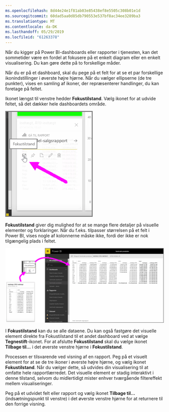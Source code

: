 ```yaml
---
ms.openlocfilehash: 8d44e24e1f81ab03e85438ef8e5505c308b01e1d
ms.sourcegitcommit: 60dad5aa0d85db790553e537bf8ac34ee3289ba3
ms.translationtype: MT
ms.contentlocale: da-DK
ms.lasthandoff: 05/29/2019
ms.locfileid: "61263378"
---
```

Når du kigger på Power BI-dashboards eller rapporter i tjenesten, kan det sommetider være en fordel at fokusere på et enkelt diagram eller en enkelt visualisering. Du kan gøre dette på to forskellige måder.

Når du er på et dashboard, skal du pege på et felt for at se et par forskellige ikonindstillinger i øverste højre hjørne. Når du vælger ellipserne (de tre punkter), vises en samling af ikoner, der repræsenterer handlinger, du kan foretage på feltet.

Ikonet længst til venstre hedder **Fokustilstand**. Vælg ikonet for at udvide feltet, så det dækker hele dashboardets område.

![](media/4-4b-display-visuals-tiles-fullscreen/4-4b_1.png)

**Fokustilstand** giver dig mulighed for at se mange flere detaljer på visuelle elementer og forklaringer. Når du f.eks. tilpasser størrelsen på et felt i Power BI, vises nogle af kolonnerne måske ikke, fordi der ikke er nok tilgængelig plads i feltet.

![](media/4-4b-display-visuals-tiles-fullscreen/4-4b_2.png)

I **Fokustilstand** kan du se alle dataene. Du kan også fastgøre det visuelle element direkte fra Fokustilstand til et andet dashboard ved at vælge **Tegnestift**-ikonet. For at afslutte **Fokustilstand** skal du vælge ikonet **Tilbage til...** i det øverste venstre hjørne i **Fokustilstand**.

Processen er tilsvarende ved visning af en rapport. Peg på et visuelt element for at se de tre ikoner i øverste højre hjørne, og vælg ikonet **Fokustilstand**. Når du vælger dette, så udvides din visualisering til at omfatte hele rapportlærredet. Det visuelle element er stadig interaktivt i denne tilstand, selvom du midlertidigt mister enhver tværgående filtereffekt mellem visualiseringer.

Peg på et udvidet felt eller rapport og vælg ikonet **Tilbage til...** (indsætningspunkt til venstre) i det øverste venstre hjørne for at returnere til den forrige visning.

